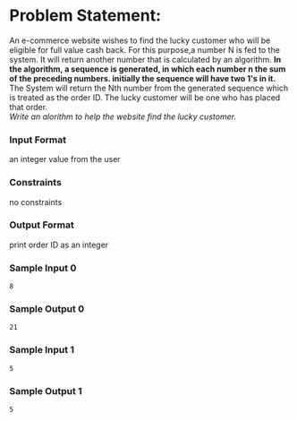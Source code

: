 # Problem Statement:

An e-commerce website wishes to find the lucky customer who will be eligible for full value cash back. For this purpose,a number N is fed to the system. It will return another number that is calculated by an algorithm. __In the algorithm, a sequence is generated, in which each number n the sum of the preceding numbers. initially the sequence will have two 1's in it.__<br>
The System will return the Nth number from the generated sequence which is treated as the order ID. The lucky customer will be one who has placed that order.<br>
_Write an alorithm to help the website find the lucky customer._

### Input Format

an integer value from the user

### Constraints

no constraints

### Output Format

print order ID as an integer

### Sample Input 0
```
8
```
### Sample Output 0
```
21
```
### Sample Input 1
```
5
```
### Sample Output 1
```
5
```
